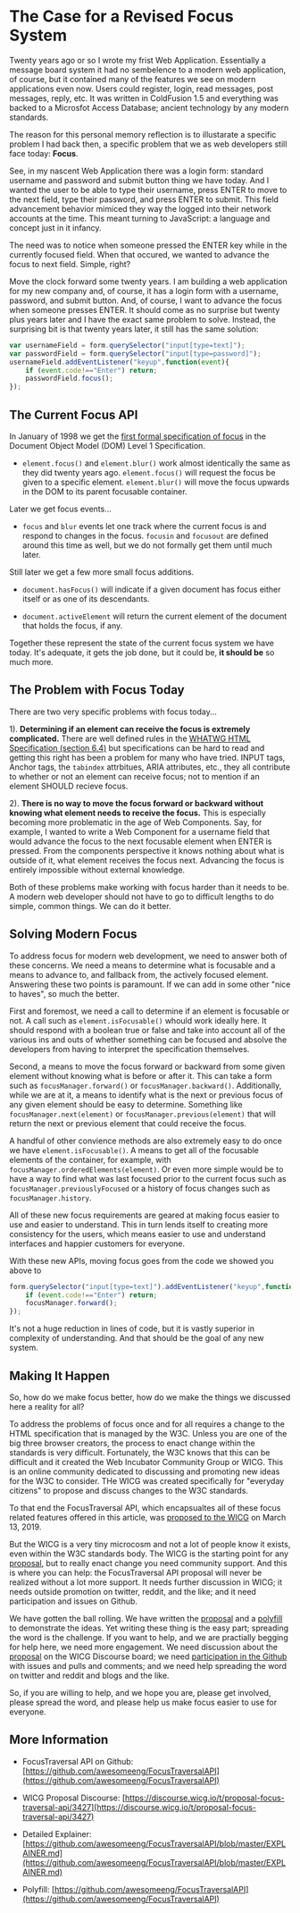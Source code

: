 # The Case for a Revised Focus System

Twenty years ago or so I wrote my frist Web Application. Essentially a message board system it had no sembelence to a modern web application, of course, but it contained many of the features we see on modern applications even now.  Users could register, login, read messages, post messages, reply, etc. It was written in ColdFusion 1.5 and everything was backed to a Microsfot Access Database; ancient technology by any modern standards.

The reason for this personal memory reflection is to illustarate a specific problem I had back then, a specific problem that we as web developers still face today: **Focus**.

See, in my nascent Web Application there was a login form: standard username and password and submit button thing we have today. And I wanted the user to be able to type their username, press ENTER to move to the next field, type their password, and press ENTER to submit.  This field advancement behavior mimiced they way the logged into their network accounts at the time. This meant turning to JavaScript: a language and concept just in it infancy.

The need was to notice when someone pressed the ENTER key while in the currently focused field. When that occured, we wanted to advance the focus to next field. Simple, right?

Move the clock forward some twenty years.  I am building a web application for my new company and, of course, it has a login form with a username, password, and submit button.  And, of course, I want to advance the focus when someone presses ENTER.  It should come as no surprise but twenty plus years later and I have the exact same problem to solve. Instead, the surprising bit is that twenty years later, it still has the same solution:

```JavaScript
var usernameField = form.querySelector("input[type=text]");
var passwordField = form.querySelector("input[type=password]");
usernameField.addEventListener("keyup",function(event){
	if (event.code!=="Enter") return;
	passwordField.focus();
});
```

## The Current Focus API

In January of 1998 we get the [first formal specification of focus](https://www.w3.org/TR/REC-DOM-Level-1/level-one-html.html#method-focus) in the Document Object Model (DOM) Level 1 Specification.

 * `element.focus()` and `element.blur()` work almost identically the same as they did twenty years ago.  `element.focus()` will request the focus be given to a specific element.  `element.blur()` will move the focus upwards in the DOM to its parent focusable container.

Later we get focus events...

 * `focus` and  `blur` events let one track where the current focus is and respond to changes in the focus. `focusin` and `focusout` are defined around this time as well, but we do not formally get them until much later.

Still later we get a few more small focus additions.

 * `document.hasFocus()` will indicate if a given document has focus either itself or as one of its descendants.

 * `document.activeElement` will return the current element of the document that holds the focus, if any.

Together these represent the state of the current focus system we have today. It's adequate, it gets the job done, but it could be, **it should be** so much more.

## The Problem with Focus Today

There are two very specific problems with focus today...

1). **Determining if an element can receive the focus is extremely complicated.**  There are well defined rules in the [WHATWG HTML Specification (section 6.4)](https://html.spec.whatwg.org/multipage/interaction.html#focus) but specifications can be hard to read and getting this right has been a problem for many who have tried.  INPUT tags, Anchor tags, the `tabindex` attrbitues, ARIA attributes, etc., they all contribute to whether or not an element can receive focus; not to mention if an element SHOULD recieve focus.

2). **There is no way to move the focus forward or backward without knowing what element needs to receive the focus.** This is especially becoming more problematic in the age of Web Components. Say, for example, I wanted to write a Web Component for a username field that would advance the focus to the next focusable element when ENTER is pressed.  From the components perspective it knows nothing about what is outside of it, what element receives the focus next. Advancing the focus is entirely impossible without external knowledge.

Both of these problems make working with focus harder than it needs to be.  A modern web developer should not have to go to difficult lengths to do simple, common things. We can do it better.

## Solving Modern Focus

To address focus for modern web development, we need to answer both of these concerns.  We need a means to determine what is focusable and a means to advance to, and fallback from, the actively focused element. Answering these two points is paramount.  If we can add in some other "nice to haves", so much the better.

First and foremost, we need a call to determine if an element is focusable or not.  A call such as `element.isFocusable()` whould work ideally here.  It should respond with a boolean true or false and take into account all of the various ins and outs of whether something can be focused and absolve the developers from having to interpret the specification themselves.

Second, a means to move the focus forward or backward from some given element without knowing what is before or after it.  This can take a form such as `focusManager.forward()` or `focusManager.backward()`. Additionally, while we are at it, a means to identify what is the next or previous focus of any given element should be easy to determine.  Something like `focusManager.next(element)` or `focusManager.previous(element)` that will return the next or previous element that could receive the focus.

A handful of other convience methods are also extremely easy to do once we have `element.isFocusable()`. A means to get all of the focusable elements of the container, for example, with `focusManager.orderedElements(element)`.  Or even more simple would be to have a way to find what was last focused prior to the current focus such as `focusManager.previouslyFocused` or a history of focus changes such as `focusManager.history`.

All of these new focus requirements are geared at making focus easier to use and easier to understand.  This in turn lends itself to creating more consistency for the users, which means easier to use and understand interfaces and happier customers for everyone.

With these new APIs, moving focus goes from the code we showed you above to

```javascript
form.querySelector("input[type=text]").addEventListener("keyup",function(event){
	if (event.code!=="Enter") return;
	focusManager.forward();
});
```

It's not a huge reduction in lines of code, but it is vastly superior in complexity of understanding. And that should be the goal of any new system.

## Making It Happen

So, how do we make focus better, how do we make the things we discussed here a reality for all?

To address the problems of focus once and for all requires a change to the HTML specification that is managed by the W3C. Unless you are one of the big three browser creators, the process to enact change within the standards is very difficult. Fortunately, the W3C knows that this can be difficult and it created the Web Incubator Community Group or WICG. This is an online community dedicated to discussing and promoting new ideas for the W3C to consider. THe WICG was created specifically for "everyday citizens" to propose and discuss changes to the W3C standards.

To that end the FocusTraversal API, which encapsualtes all of these focus related features offered in this article, was [proposed to the WICG](https://discourse.wicg.io/t/proposal-focus-traversal-api/3427) on March 13, 2019.

But the WICG is a very tiny microcosm and not a lot of people know it exists, even within the W3C standards body.  The WICG is the starting point for any [proposal](https://discourse.wicg.io/t/proposal-focus-traversal-api/3427), but to really enact change you need community support.  And this is where you can help: the FocusTraversal API proposal will never be realized without a lot more support.  It needs further discussion in WICG; it needs outside promotion on twitter, reddit, and the like; and it need participation and issues on Github.

We have gotten the ball rolling. We have written the [proposal](https://discourse.wicg.io/t/proposal-focus-traversal-api/3427) and a [polyfill](https://github.com/awesomeeng/FocusTraversalAPI) to demonstrate the ideas. Yet writing these thing is the easy part; spreading the word is the challenge.  If you want to help, and we are practially begging for help here, we need more engagement. We need discussion about the [proposal](https://discourse.wicg.io/t/proposal-focus-traversal-api/3427) on the WICG Discourse board; we need [participation in the Github](https://github.com/awesomeeng/FocusTraversalAPI) with issues and pulls and comments; and we need help spreading the word on twitter and reddit and blogs and the like.

So, if you are willing to help, and we hope you are, please get involved, please spread the word, and please help us make focus easier to use for everyone.

## More Information

 - FocusTraversal API on Github: [https://github.com/awesomeeng/FocusTraversalAPI](https://github.com/awesomeeng/FocusTraversalAPI)

 - WICG Proposal Discourse: [https://discourse.wicg.io/t/proposal-focus-traversal-api/3427](https://discourse.wicg.io/t/proposal-focus-traversal-api/3427)

 - Detailed Explainer: [https://github.com/awesomeeng/FocusTraversalAPI/blob/master/EXPLAINER.md](https://github.com/awesomeeng/FocusTraversalAPI/blob/master/EXPLAINER.md)

 - Polyfill: [https://github.com/awesomeeng/FocusTraversalAPI](https://github.com/awesomeeng/FocusTraversalAPI)
